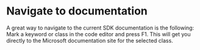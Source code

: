 # Navigate to documentation

A great way to navigate to the current SDK documentation is the following: Mark a keyword or class in the code editor and press F1. This will get you directly to the Microsoft documentation site for the selected class.
